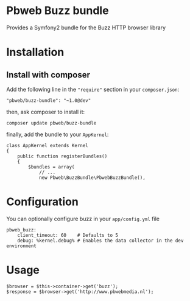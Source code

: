 # Pbweb Buzz bundle

Provides a Symfony2 bundle for the Buzz HTTP browser library

# Installation

## Install with composer

Add the following line in the `"require"` section in your `composer.json`:

    "pbweb/buzz-bundle": "~1.0@dev"

then, ask composer to install it:

    composer update pbweb/buzz-bundle

finally, add the bundle to your `AppKernel`:

    class AppKernel extends Kernel
    {
        public function registerBundles()
        {
            $bundles = array(
                // ...
                new Pbweb\BuzzBundle\PbwebBuzzBundle(),
                
# Configuration

You can optionally configure buzz in your `app/config.yml` file

    pbweb_buzz:
        client_timeout: 60    # Defaults to 5
        debug: %kernel.debug% # Enables the data collector in the dev environment

# Usage

    $browser = $this->container->get('buzz');
    $response = $browser->get('http://www.pbwebmedia.nl');
